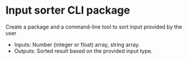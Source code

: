 # Input sorter CLI package

Create a package and a command-line tool to sort input provided by the user

- Inputs: Number (integer or float) array, string array.
- Outputs: Sorted result based on the provided input type.
